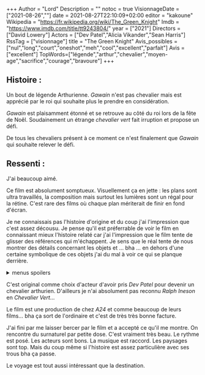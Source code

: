 +++
Author = "Lord"
Description = ""
notoc = true
VisionnageDate = ["2021-08-26",""]
date = 2021-08-27T22:10:09+02:00
editor = "kakoune"
Wikipedia = "https://fr.wikipedia.org/wiki/The_Green_Knight"
Imdb = "https://www.imdb.com/title/tt9243804/"
year = ["2021"]
Directors = ["David Lowery"]
Actors = ["Dev Patel","Alicia Vikander","Sean Harris"]
RssTag = ["visionnage"]
title = "The Green Knight"
Avis_possibles = ["nul","long","court","oneshot","meh","cool","excellent","parfait"]
Avis = ["excellent"] 
TopWords=["légende","arthur","chevalier","moyen-age","sacrifice","courage","bravoure"]
+++
## Histoire : 
Un bout de légende Arthurienne.
*Gawain* n'est pas chevalier mais est apprécié par le roi qui souhaite plus le prendre en considération.

*Gawain* est plaisamment étonné et se retrouve au côté du roi lors de la fête de Noêl.
Soudainement un étrange *chevalier vert* fait irruption et propose un défi.

De tous les chevaliers présent à ce moment ce n'est finalement que *Gawain* qui souhaite relever le défi.

## Ressenti :
J'ai beaucoup aimé.

Ce film est absolument somptueux.
Visuellement ça en jette : les plans sont ultra travaillés, la composition mais surtout les lumières sont un régal pour la rétine.
C'est rare des films où chaque plan mériterait de finir en fond d'écran.

Je ne connaissais pas l'histoire d'origine et du coup j'ai l'impression que c'est assez décousu.
Je pense qu'il est préferrable de voir le film en connaissant mieux l'histoire relaté car j'ai l'impression que le film tente de glisser des références qui m'échappent.
Je sens que le réal tente de nous montrer des détails concernant les objets et … bha … en dehors d'une certaine symbolique de ces objets j'ai du mal à voir ce qui se planque derrière.

<details><summary>menus spoilers</summary>

Bon, donc au début, *Gawain* relève facilement le défi du *Chevalier Vert* et donc il patiente un an avant de retourner le voir.
On lui donne différents objets pour sa quête : une épée, un grelot, un bouclier, une ceinture et surtout la hache du *Chevalie Vert*.

Dans ses premières rencontre il tombe sur des voleurs qui lui subtilisent une partie de son matos.
Il parvient à récupérer ce matos via une autre rencontre qui n'a rien à voir.
Et j'ai un peu l'impression que ce n'est justifié que par un peu de magie…

Il y a un autre cas assez similaire plus loin (pour la ceinture si je me souviens bien).
C'est assez dommage je trouve parceque du coup des conséquences désastreuses précédentes se trouvent au final presque annulées…

Bon ça ne ruine pas le truc non plus mais c'est un poil frustrant.

Et d'ailleurs, le coup du grelot… il l'a perdu mais au final… ça ne sert à rien ? 
</details>

C'est original comme choix d'acteur d'avoir pris *Dev Patel* pour devenir un chevalier arthurien.
D'ailleurs je n'ai absolument pas reconnu *Ralph Ineson* en *Chevalier Vert*…

Le film est une production de chez *A24* et comme beaucoup de leurs films… bha ça sort de l'ordinaire et c'est de très très bonne facture.

J'ai fini par me laisser bercer par le film et a accepté ce qu'il me montre.
On rencontre du surnaturel par petite dose.
C'est vraiment très beau.
Le rythme est posé.
Les acteurs sont bons.
La musique est raccord.
Les paysages sont top.
Mais du coup même si l'histoire est assez particulière avec ses trous bha ça passe.

Le voyage est tout aussi intéressant que la destination.
